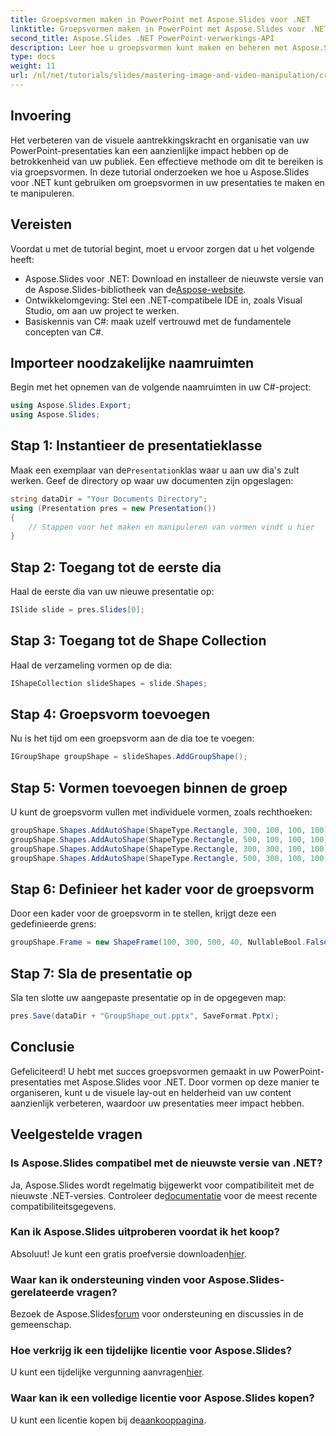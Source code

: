 ```yaml
---
title: Groepsvormen maken in PowerPoint met Aspose.Slides voor .NET
linktitle: Groepsvormen maken in PowerPoint met Aspose.Slides voor .NET
second_title: Aspose.Slides .NET PowerPoint-verwerkings-API
description: Leer hoe u groepsvormen kunt maken en beheren met Aspose.Slides voor .NET. Deze uitgebreide handleiding biedt duidelijke, stapsgewijze instructies.
type: docs
weight: 11
url: /nl/net/tutorials/slides/mastering-image-and-video-manipulation/create-group-shapes/
---
```

## Invoering

Het verbeteren van de visuele aantrekkingskracht en organisatie van uw PowerPoint-presentaties kan een aanzienlijke impact hebben op de betrokkenheid van uw publiek. Een effectieve methode om dit te bereiken is via groepsvormen. In deze tutorial onderzoeken we hoe u Aspose.Slides voor .NET kunt gebruiken om groepsvormen in uw presentaties te maken en te manipuleren.

## Vereisten

Voordat u met de tutorial begint, moet u ervoor zorgen dat u het volgende heeft:

-  Aspose.Slides voor .NET: Download en installeer de nieuwste versie van de Aspose.Slides-bibliotheek van de[Aspose-website](https://releases.aspose.com/slides/net/).
- Ontwikkelomgeving: Stel een .NET-compatibele IDE in, zoals Visual Studio, om aan uw project te werken.
- Basiskennis van C#: maak uzelf vertrouwd met de fundamentele concepten van C#.


## Importeer noodzakelijke naamruimten

Begin met het opnemen van de volgende naamruimten in uw C#-project:

```csharp
using Aspose.Slides.Export;
using Aspose.Slides;
```

## Stap 1: Instantieer de presentatieklasse

 Maak een exemplaar van de`Presentation`klas waar u aan uw dia's zult werken. Geef de directory op waar uw documenten zijn opgeslagen:

```csharp
string dataDir = "Your Documents Directory";
using (Presentation pres = new Presentation())
{
    // Stappen voor het maken en manipuleren van vormen vindt u hier
}
```

## Stap 2: Toegang tot de eerste dia

Haal de eerste dia van uw nieuwe presentatie op:

```csharp
ISlide slide = pres.Slides[0];
```

## Stap 3: Toegang tot de Shape Collection

Haal de verzameling vormen op de dia:

```csharp
IShapeCollection slideShapes = slide.Shapes;
```

## Stap 4: Groepsvorm toevoegen

Nu is het tijd om een groepsvorm aan de dia toe te voegen:

```csharp
IGroupShape groupShape = slideShapes.AddGroupShape();
```

## Stap 5: Vormen toevoegen binnen de groep

U kunt de groepsvorm vullen met individuele vormen, zoals rechthoeken:

```csharp
groupShape.Shapes.AddAutoShape(ShapeType.Rectangle, 300, 100, 100, 100); // Vorm 1
groupShape.Shapes.AddAutoShape(ShapeType.Rectangle, 500, 100, 100, 100); // Vorm 2
groupShape.Shapes.AddAutoShape(ShapeType.Rectangle, 300, 300, 100, 100); // Vorm 3
groupShape.Shapes.AddAutoShape(ShapeType.Rectangle, 500, 300, 100, 100); // Vorm 4
```

## Stap 6: Definieer het kader voor de groepsvorm

Door een kader voor de groepsvorm in te stellen, krijgt deze een gedefinieerde grens:

```csharp
groupShape.Frame = new ShapeFrame(100, 300, 500, 40, NullableBool.False, NullableBool.False, 0);
```

## Stap 7: Sla de presentatie op

Sla ten slotte uw aangepaste presentatie op in de opgegeven map:

```csharp
pres.Save(dataDir + "GroupShape_out.pptx", SaveFormat.Pptx);
```

## Conclusie

Gefeliciteerd! U hebt met succes groepsvormen gemaakt in uw PowerPoint-presentaties met Aspose.Slides voor .NET. Door vormen op deze manier te organiseren, kunt u de visuele lay-out en helderheid van uw content aanzienlijk verbeteren, waardoor uw presentaties meer impact hebben.

## Veelgestelde vragen

### Is Aspose.Slides compatibel met de nieuwste versie van .NET?

 Ja, Aspose.Slides wordt regelmatig bijgewerkt voor compatibiliteit met de nieuwste .NET-versies. Controleer de[documentatie](https://reference.aspose.com/slides/net/) voor de meest recente compatibiliteitsgegevens.

### Kan ik Aspose.Slides uitproberen voordat ik het koop?

 Absoluut! Je kunt een gratis proefversie downloaden[hier](https://releases.aspose.com/).

### Waar kan ik ondersteuning vinden voor Aspose.Slides-gerelateerde vragen?

 Bezoek de Aspose.Slides[forum](https://forum.aspose.com/c/slides/11) voor ondersteuning en discussies in de gemeenschap.

### Hoe verkrijg ik een tijdelijke licentie voor Aspose.Slides?

 U kunt een tijdelijke vergunning aanvragen[hier](https://purchase.aspose.com/temporary-license/).

### Waar kan ik een volledige licentie voor Aspose.Slides kopen?

 U kunt een licentie kopen bij de[aankooppagina](https://purchase.aspose.com/buy).